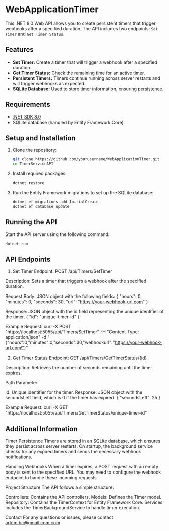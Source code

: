 # WebApplicationTimer

This .NET 8.0 Web API allows you to create persistent timers that trigger webhooks after a specified duration. The API includes two endpoints: `Set Timer` and `Get Timer Status`.

## Features

- **Set Timer:** Create a timer that will trigger a webhook after a specified duration.
- **Get Timer Status:** Check the remaining time for an active timer.
- **Persistent Timers:** Timers continue running across server restarts and will trigger webhooks as expected.
- **SQLite Database:** Used to store timer information, ensuring persistence.

## Requirements

- [.NET SDK 8.0](https://dotnet.microsoft.com/download/dotnet/8.0)
- SQLite database (handled by Entity Framework Core)

## Setup and Installation

1. Clone the repository:

   ```bash
   git clone https://github.com/yourusername/WebApplicationTimer.git
   cd TimerServiceAPI
   ```

2. Install required packages:

   ```bash
   dotnet restore
   ```

3. Run the Entity Framework migrations to set up the SQLite database:
   ```bash
   dotnet ef migrations add InitialCreate
   dotnet ef database update
   ```

## Running the API

Start the API server using the following command:

```bash
dotnet run
```

## API Endpoints

1. Set Timer
   Endpoint: POST /api/Timers/SetTimer

Description: Sets a timer that triggers a webhook after the specified duration.

Request Body: JSON object with the following fields:
{
"hours": 0,
"minutes": 0,
"seconds": 30,
"url": "https://your-webhook-url.com"
}

Response: JSON object with the id field representing the unique identifier of the timer.
{
"id": "unique-timer-id"
}

Example Request:
curl -X POST "https://localhost:5055/api/Timers/SetTimer" -H "Content-Type: application/json" -d "{\"hours\":0,\"minutes\":0,\"seconds\":30,\"webhookurl\":\"https://your-webhook-url.com\"}"

2. Get Timer Status
   Endpoint: GET /api/Timers/GetTimerStatus/{id}

Description: Retrieves the number of seconds remaining until the timer expires.

Path Parameter:

id: Unique identifier for the timer.
Response: JSON object with the secondsLeft field, which is 0 if the timer has expired.
{
"secondsLeft": 25
}

Example Request:
curl -X GET "https://localhost:5055/api/Timers/GetTimerStatus/unique-timer-id"

## Additional Information

Timer Persistence
Timers are stored in an SQLite database, which ensures they persist across server restarts. On startup, the background service checks for any expired timers and sends the necessary webhook notifications.

Handling Webhooks
When a timer expires, a POST request with an empty body is sent to the specified URL. You may need to configure the webhook endpoint to handle these incoming requests.

Project Structure
The API follows a simple structure:

Controllers: Contains the API controllers.
Models: Defines the Timer model.
Repository: Contains the TimerContext for Entity Framework Core.
Services: Includes the TimerBackgroundService to handle timer execution.

Contact
For any questions or issues, please contact artem.bc@gmail.com.com.
